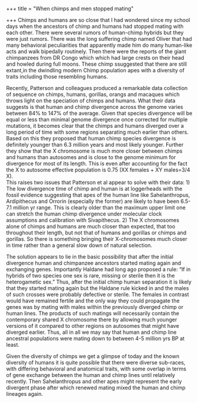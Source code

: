 +++
title = "When chimps and men stopped mating"

+++
Chimps and humans are so close that I had wondered since my school days
when the ancestors of chimp and humans had stopped mating with each
other. There were several rumors of human-chimp hybrids but they were
just rumors. There was the long suffering chimp named Oliver that had
many behavioral peculiarities that apparently made him do many
human-like acts and walk bipedally routinely. Then there were the
reports of the giant chimpanzees from DR Congo which which had large
crests on their head and howled during full moons. These chimp
ssuggested that there are still extant,in the dwindling modern Chimp
population apes with a diversity of traits including those resembling
humans.

Recently, Patterson and colleagues produced a remarkable data collection
of sequence on chimps, humans, gorillas, orangs and macaques which
throws light on the speciation of chimps and humans. What their data
suggests is that human and chimp divergence across the genome varies
between 84% to 147% of the average. Given that species divergence will
be equal or less than minimal genome divergence once corrected for
multiple mutations, it becomes clear that the chimps and humans diverged
over a long period of time with some regions separating much earlier
than others. Based on this they proposed that human chimp species
divergence is definitely younger than 6.3 million years and most likely
younger. Further they show that the X chromosome is much more closer
between chimps and humans than autosomes and is close to the genome
minimum for divergence for most of its length. This is even after
accounting for the fact the X to autosome effective population is 0.75
(XX females + XY males=3/4 X).  
This raises two issues that Patterson et al appear to solve with their
data: 1) The low divergence time of chimp and human is at loggerheads
with the fossil evidence suggesting that apes of the human line like
Sahelanthropus, Ardipithecus and Orrorin (especially the former) are
likely to have been 6.5-7.1 million yr range. This is clearly older than
the maximum upper limit one can stretch the human chimp divergence under
molecular clock assumptions and calibration with Sivapithecus. 2) The X
chromosomes alone of chimps and humans are much closer than expected,
that too throughout their length, but not that of humans and gorillas or
chimps and gorillas. So there is something bringing their X-chromosomes
much closer in time rather than a general slow down of natural
selection.

The solution appears to lie in the basic possibility that after the
initial divergence human and chimpanzee ancestors started mating again
and exchanging genes. Importantly Haldane had long ago proposed a rule:
“If in hybrids of two species one sex is rare, missing or sterile then
it is the heterogametic sex.” Thus, after the initial chimp human
separation it is likely that they started mating again but the Haldane
rule kicked in and the males of such crosses were probably defective or
sterile. The females in contrast would have remained fertile and the
only way they could propagate the genes was by mating with males within
the previously diverged chimp or human lines. The products of such
matings will necessarily contain the contemporary shared X chromosome
there by allowing much younger versions of it compared to other regions
on autosomes that might have diverged earlier. Thus, all in all we may
say that human and chimp line ancestral populations were mating down to
between 4-5 million yrs BP at least.

Given the diversity of chimps we get a glimpse of today and the known
diversity of humans it is quite possible that there were diverse
sub-races, with differing behavioral and anatomical traits, with some
overlap in terms of gene exchange between the human and chimp lines
until relatively recently. Then Sahelanthropus and other apes might
represent the early divergent phase after which renewed mating mixed the
human and chimp lineages again.
